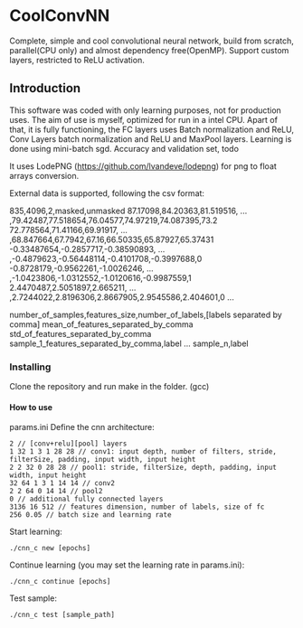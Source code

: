 # CoolConvNN
Complete, simple and cool convolutional neural network, build from scratch, parallel(CPU only) and almost dependency free(OpenMP). Support custom layers, restricted to ReLU activation.

## Introduction

This software was coded with only learning purposes, not for production uses. The aim of use is myself, optimized for run in a intel CPU.
Apart of that, it is fully functioning, the FC layers uses Batch normalization and ReLU, Conv Layers batch normalization and ReLU and MaxPool layers. Learning is done using mini-batch sgd.
Accuracy and validation set, todo

It uses LodePNG (https://github.com/lvandeve/lodepng) for png to float arrays conversion.

External data is supported, following the csv format:

835,4096,2,masked,unmasked
87.17098,84.20363,81.519516, ... ,79.42487,77.518654,76.04577,74.97219,74.087395,73.2
72.778564,71.41166,69.91917, ... ,68.847664,67.7942,67.16,66.50335,65.87927,65.37431
-0.33487654,-0.2857717,-0.38590893, ... ,-0.4879623,-0.56448114,-0.4101708,-0.3997688,0
-0.8728179,-0.9562261,-1.0026246, ... ,-1.0423806,-1.0312552,-1.0120616,-0.9987559,1
2.4470487,2.5051897,2.665211, ... ,2.7244022,2.8196306,2.8667905,2.9545586,2.404601,0
...

number_of_samples,features_size,number_of_labels,[labels separated by comma]
mean_of_features_separated_by_comma
std_of_features_separated_by_comma
sample_1_features_separated_by_comma,label
...
sample_n,label

### Installing

Clone the repository and run make in the folder. (gcc)

#### How to use

params.ini Define the cnn architecture:

```
2 // [conv+relu][pool] layers
1 32 1 3 1 28 28 // conv1: input depth, number of filters, stride, filterSize, padding, input width, input height
2 2 32 0 28 28 // pool1: stride, filterSize, depth, padding, input width, input height
32 64 1 3 1 14 14 // conv2
2 2 64 0 14 14 // pool2
0 // additional fully connected layers
3136 16 512 // features dimension, number of labels, size of fc
256 0.05 // batch size and learning rate
```

Start learning:

```
./cnn_c new [epochs]
```

Continue learning (you may set the learning rate in params.ini):

```
./cnn_c continue [epochs]
```

Test sample:
```
./cnn_c test [sample_path]
```



